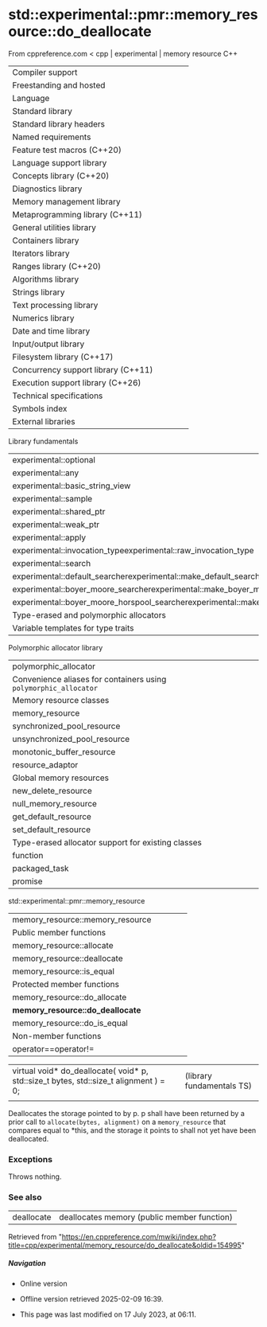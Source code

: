 # std::experimental::pmr::memory_resource::do_deallocate

From cppreference.com
< cpp‎ | experimental‎ | memory resource
C++

|  |  |  |  |  |
| --- | --- | --- | --- | --- |
| Compiler support | | | | |
| Freestanding and hosted | | | | |
| Language | | | | |
| Standard library | | | | |
| Standard library headers | | | | |
| Named requirements | | | | |
| Feature test macros (C++20) | | | | |
| Language support library | | | | |
| Concepts library (C++20) | | | | |
| Diagnostics library | | | | |
| Memory management library | | | | |
| Metaprogramming library (C++11) | | | | |
| General utilities library | | | | |
| Containers library | | | | |
| Iterators library | | | | |
| Ranges library (C++20) | | | | |
| Algorithms library | | | | |
| Strings library | | | | |
| Text processing library | | | | |
| Numerics library | | | | |
| Date and time library | | | | |
| Input/output library | | | | |
| Filesystem library (C++17) | | | | |
| Concurrency support library (C++11) | | | | |
| Execution support library (C++26) | | | | |
| Technical specifications | | | | |
| Symbols index | | | | |
| External libraries | | | | |

Library fundamentals

|  |  |  |  |  |
| --- | --- | --- | --- | --- |
| experimental::optional | | | | |
| experimental::any | | | | |
| experimental::basic_string_view | | | | |
| experimental::sample | | | | |
| experimental::shared_ptr | | | | |
| experimental::weak_ptr | | | | |
| experimental::apply | | | | |
| experimental::invocation_typeexperimental::raw_invocation_type | | | | |
| experimental::search | | | | |
| experimental::default_searcherexperimental::make_default_searcher | | | | |
| experimental::boyer_moore_searcherexperimental::make_boyer_moore_searcher | | | | |
| experimental::boyer_moore_horspool_searcherexperimental::make_boyer_moore_horspool_searcher | | | | |
| Type-erased and polymorphic allocators | | | | |
| Variable templates for type traits | | | | |

Polymorphic allocator library

|  |  |  |  |  |
| --- | --- | --- | --- | --- |
| polymorphic_allocator | | | | |
| Convenience aliases for containers using `polymorphic_allocator` | | | | |
| Memory resource classes | | | | |
| memory_resource | | | | |
| synchronized_pool_resource | | | | |
| unsynchronized_pool_resource | | | | |
| monotonic_buffer_resource | | | | |
| resource_adaptor | | | | |
| Global memory resources | | | | |
| new_delete_resource | | | | |
| null_memory_resource | | | | |
| get_default_resource | | | | |
| set_default_resource | | | | |
| Type-erased allocator support for existing classes | | | | |
| function | | | | |
| packaged_task | | | | |
| promise | | | | |

std::experimental::pmr::memory_resource

|  |  |  |  |  |
| --- | --- | --- | --- | --- |
| memory_resource::memory_resource | | | | |
| Public member functions | | | | |
| memory_resource::allocate | | | | |
| memory_resource::deallocate | | | | |
| memory_resource::is_equal | | | | |
| Protected member functions | | | | |
| memory_resource::do_allocate | | | | |
| ****memory_resource::do_deallocate**** | | | | |
| memory_resource::do_is_equal | | | | |
| Non-member functions | | | | |
| operator==operator!= | | | | |

|  |  |  |
| --- | --- | --- |
| virtual void\* do_deallocate( void\* p, std::size_t bytes, std::size_t alignment ) = 0; |  | (library fundamentals TS) |
|  |  |  |

Deallocates the storage pointed to by p. p shall have been returned by a prior call to `allocate(bytes, alignment)` on a `memory_resource` that compares equal to \*this, and the storage it points to shall not yet have been deallocated.

### Exceptions

Throws nothing.

### See also

|  |  |
| --- | --- |
| deallocate | deallocates memory   (public member function) |

Retrieved from "<https://en.cppreference.com/mwiki/index.php?title=cpp/experimental/memory_resource/do_deallocate&oldid=154995>"

##### Navigation

- Online version
- Offline version retrieved 2025-02-09 16:39.

- This page was last modified on 17 July 2023, at 06:11.